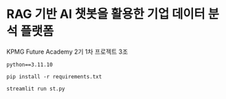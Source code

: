 # RAG 기반 AI 챗봇을 활용한 기업 데이터 분석 플랫폼

KPMG Future Academy 2기 1차 프로젝트 3조

```python==3.11.10```

```pip install -r requirements.txt```

```streamlit run st.py```
